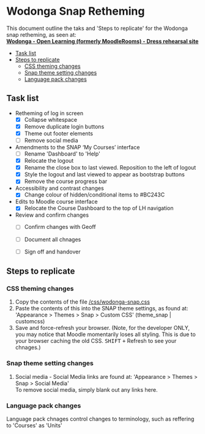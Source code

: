 # Wodonga Snap Retheming

This document outline the taks and 'Steps to replicate' for the Wodonga snap retheming, as seen at: <br>
 **[Wodonga - Open Learning (formerly MoodleRooms) - Dress rehearsal site](https://wodonga-tafevc.mrooms.net/)**

<!-- MarkdownTOC -->

- [Task list](#task-list)
- [Steps to replicate](#steps-to-replicate)
    - [CSS theming changes](#css-theming-changes)
    - [Snap theme setting changes](#snap-theme-setting-changes)
    - [Language pack changes](#language-pack-changes)

<!-- /MarkdownTOC -->


<a id="task-list"></a>
## Task list ##

- Retheming of log in screen
    + [x] Collapse whitespace
    + [x] Remove duplicate login buttons
    + [x] Theme out footer elements
    + [ ] Remove social media
- Amendments to the SNAP ‘My Courses’ interface
    + [ ] Rename 'Dashboard' to 'Help'
    + [x] Relocate the logout
    + [x] Rename the close box to last viewed.  Reposition to the left of logout
    + [x] Style the logout and last viewed to appear as bootstrap buttons
    + [x] Remove the course progress bar
- Accessibility and contrast changes
    + [x] Change colour of hidden/conditional items to #BC243C
- Edits to Moodle course interface
    + [x] Relocate the Course Dashboard to the top of LH navigation
- Review and confirm changes
    + [ ] Confirm changes with Geoff
    + [ ] Document all chnages
    + [ ] Sign off and handover


<a id="steps-to-replicate"></a>
## Steps to replicate ##

<a id="css-theming-changes"></a>
### CSS theming changes ###

1. Copy the contents of the file [/css/wodonga-snap.css](/css/wodonga-snap.css)
2. Paste the contents of this into the SNAP theme settings, as found at: 'Appearance > Themes > Snap > Custom CSS' (theme_snap | customcss)
3. Save and force-refresh your browser. (Note, for the developer ONLY, you may notice that Moodle momentarily loses all styling. This is due to your browser caching the old CSS.  <kbd>SHIFT</kbd> <kbd>+</kbd> Refresh to see your chnages.)

<a id="snap-theme-setting-changes"></a>
### Snap theme setting changes ###

1. Social media - Social Media links are found at: 'Appearance > Themes > Snap > Social Media'<br>To remove social media, simply blank out any links here.


<a id="language-pack-changes"></a>
### Language pack changes ###

Language pack chnages control changes to terminology, such as reffering to 'Courses' as 'Units'


